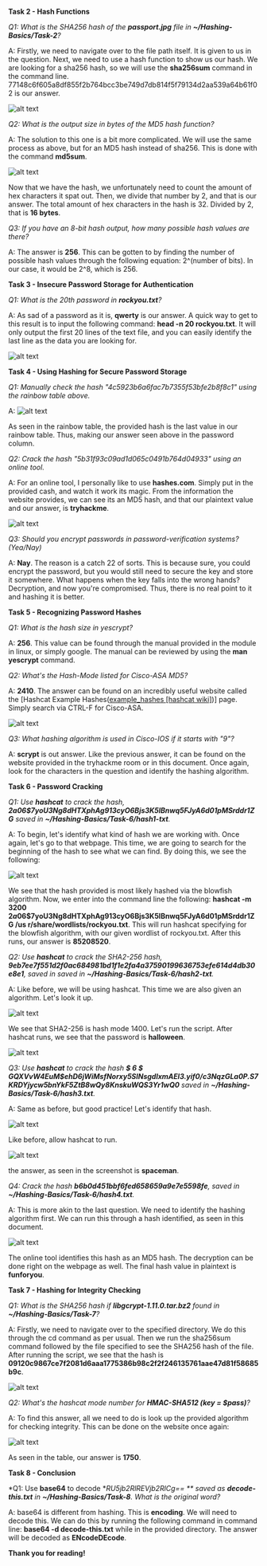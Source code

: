 **Task 2 - Hash Functions**

*Q1: What is the SHA256 hash of the **passport.jpg** file in **~/Hashing-Basics/Task-2**?*

A: Firstly, we need to navigate over to the file path itself. It is given to us in the question. 
Next, we need to use a hash function to show us our hash. We are looking for a sha256 hash, so we will use the **sha256sum** command in the command line. 77148c6f605a8df855f2b764bcc3be749d7db814f5f79134d2aa539a64b61f02 is our answer.

![alt text](<Images/Hashing-fig1.png>)

*Q2: What is the output size in bytes of the MD5 hash function?*

A: The solution to this one is a bit more complicated. We will use the same process as above, but for an MD5 hash instead of sha256. This is done with the command **md5sum**. 

![alt text](<Images/Hashing-fig2.png>)

Now that we have the hash, we unfortunately need to count the amount of hex characters it spat out. Then, we divide that number by 2, and that is our answer. The total amount of hex characters in the hash is 32. Divided by 2, that is **16 bytes**.

*Q3: If you have an 8-bit hash output, how many possible hash values are there?*

A: The answer is **256**. This can be gotten to by finding the number of possible hash values through the following equation: 2^(number of bits). In our case, it would be 2^8, which is 256.

**Task 3 - Insecure Password Storage for Authentication**

*Q1: What is the 20th password in **rockyou.txt**?*

A: As sad of a password as it is, **qwerty** is our answer. A quick way to get to this result is to input the following command: **head -n 20 rockyou.txt**. It will only output the first 20 lines of the text file, and you can easily identify the last line as the data you are looking for.

![alt text](<Images/Hashing-fig3.png>)

**Task 4 - Using Hashing for Secure Password Storage**

*Q1: Manually check the hash "4c5923b6a6fac7b7355f53bfe2b8f8c1" using the rainbow table above.*

A: 
![alt text](<Images/Hashing-fig4.png>)

As seen in the rainbow table, the provided hash is the last value in our rainbow table. Thus, making our answer seen above in the password column.

*Q2: Crack the hash "5b31f93c09ad1d065c0491b764d04933" using an online tool.*

A: For an online tool, I personally like to use **hashes.com**. Simply put in the provided cash, and watch it work its magic. From the information the website provides, we can see its an MD5 hash, and that our plaintext value and our answer, is **tryhackme**.

![alt text](<Images/Hashing-fig5.png>)


*Q3: Should you encrypt passwords in password-verification systems? (Yea/Nay)*

A: **Nay**. The reason is a catch 22 of sorts. This is because sure, you could encrypt the password, but you would still need to secure the key and store it somewhere. What happens when the key falls into the wrong hands? Decryption, and now you're compromised. Thus, there is no real point to it and hashing it is better.

**Task 5 - Recognizing Password Hashes**

*Q1: What is the hash size in yescrypt?*

A: **256**. This value can be found through the manual provided in the module in linux, or simply google. The manual can be reviewed by using the **man yescrypt** command.

*Q2: What's the Hash-Mode listed for Cisco-ASA MD5?*

A: **2410**. The answer can be found on an incredibly useful website called the [Hashcat Example Hashes([example_hashes [hashcat wiki]](https://hashcat.net/wiki/doku.php?id=example_hashes))] page. Simply search via CTRL-F for Cisco-ASA.

![alt text](<Images/Hashing-fig6.png>)



*Q3: What hashing algorithm is used in Cisco-IOS if it starts with "$9$"?*

A: **scrypt** is out answer. Like the previous answer, it can be found on the website provided in the tryhackme room or in this document. Once again, look for the characters in the question and identify the hashing algorithm.

**Task 6 - Password Cracking**

*Q1: Use **hashcat** to crack the hash, **$2a$06$7yoU3Ng8dHTXphAg913cyO6Bjs3K5lBnwq5FJyA6d01pMSrddr1ZG** saved in **~/Hashing-Basics/Task-6/hash1-txt**.*

A: To begin, let's identify what kind of hash we are working with. Once again, let's go to that webpage. This time, we are going to search for the beginning of the hash to see what we can find. By doing this, we see the following: 

![alt text](<Images/Hashing-fig7.png>)

We see that the hash provided is most likely hashed via the blowfish algorithm. Now, we enter into the command line the following: **hashcat -m 3200 $2a$06$7yoU3Ng8dHTXphAg913cyO6Bjs3K5lBnwq5FJyA6d01pMSrddr1ZG /us
r/share/wordlists/rockyou.txt**. This will run hashcat specifying for the blowfish algorithm, with our given wordlist of rockyou.txt. After this runs, our answer is **85208520**.

*Q2: Use **hashcat** to crack the SHA2-256 hash, **9eb7ee7f551d2f0ac684981bd1f1e2fa4a37590199636753efe614d4db30e8e1**, saved in saved in **~/Hashing-Basics/Task-6/hash2-txt**.*

A: Like before, we will be using hashcat. This time we are also given an algorithm. Let's look it up.

![alt text](<Images/Hashing-fig8.png>)

We see that SHA2-256 is hash mode 1400. Let's run the script. After hashcat runs, we see that the password is **halloween**. 

![alt text](<Images/Hashing-fig9.png>)

*Q3: Use **hashcat** to crack the hash **$ 6 $ GQXVvW4EuM$ehD6jWiMsfNorxy5SINsgdlxmAEl3.yif0/c3NqzGLa0P.S7KRDYjycw5bnYkF5ZtB8wQy8KnskuWQS3Yr1wQ0** saved in **~/Hashing-Basics/Task-6/hash3.txt**.*

A: Same as before, but good practice! Let's identify that hash.

![alt text](<Images/Hashing-fig10.png>)

Like before, allow hashcat to run.

![alt text](<Images/Hashing-fig14.png>)

the answer, as seen in the screenshot is **spaceman**.

*Q4: Crack the hash **b6b0d451bbf6fed658659a9e7e5598fe**, saved in **~/Hashing-Basics/Task-6/hash4.txt**.*

A: This is more akin to the last question. We need to identify the hashing algorithm first. We can run this through a hash identified, as seen in this document.

![alt text](<Images/Hashing-fig11.png>)

The online tool identifies this hash as an MD5 hash. The decryption can be done right on the webpage as well. The final hash value in plaintext is **funforyou**.

**Task 7 - Hashing for Integrity Checking**

*Q1: What is the SHA256 hash if **libgcrypt-1.11.0.tar.bz2** found in **~/Hashing-Basics/Task-7**?*

A: Firstly, we need to navigate over to the specified directory. We do this through the cd command as per usual. Then we run the sha256sum command followed by the file specified to see the SHA256 hash of the file. After running the script, we see that the hash is **09120c9867ce7f2081d6aaa1775386b98c2f2f246135761aae47d81f58685b9c**. 

![alt text](<Images/Hashing-fig12.png>)

*Q2: What's the hashcat mode number for **HMAC-SHA512 (key = $pass)**?*

A: To find this answer, all we need to do is look up the provided algorithm for checking integrity. This can be done on the website once again: 

![alt text](<Images/Hashing-fig13.png>)

As seen in the table, our answer is **1750**.

**Task 8 - Conclusion**

*Q1: Use **base64** to decode **RU5jb2RlREVjb2RlCg== ** saved as **decode-this.txt** in **~/Hashing-Basics/Task-8**. What is the original word?*

A: base64 is different from hashing. This is **encoding**. We will need to decode this. We can do this by running the following command in command line: **base64 -d decode-this.txt** while in the provided directory. The answer will be decoded as **ENcodeDEcode**.

**Thank you for reading!**

